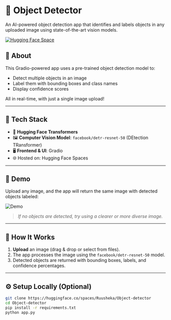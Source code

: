 # 🧠 Object Detector

An AI-powered object detection app that identifies and labels objects in any uploaded image using state-of-the-art vision models.

[![Hugging Face Space](https://img.shields.io/badge/Live%20Demo-%F0%9F%94%97-blue?style=for-the-badge)](https://huggingface.co/spaces/Ruusheka/Object-detector)

## 🚀 About

This Gradio-powered app uses a pre-trained object detection model to:
- Detect multiple objects in an image
- Label them with bounding boxes and class names
- Display confidence scores

All in real-time, with just a single image upload!

---

## 🧰 Tech Stack

- 🤗 **Hugging Face Transformers**
- 🖼️ **Computer Vision Model**: `facebook/detr-resnet-50` (DEtection TRansformer)
- 🖥️ **Frontend & UI**: Gradio
- 🌐 Hosted on: Hugging Face Spaces

---

## 📸 Demo

Upload any image, and the app will return the same image with detected objects labeled:

![Demo](https://github.com/Ruusheka/Object-detector/blob/main/assets/demo.png?raw=true)

> _If no objects are detected, try using a clearer or more diverse image._

---

## 🧪 How It Works

1. **Upload** an image (drag & drop or select from files).
2. The app processes the image using the `facebook/detr-resnet-50` model.
3. Detected objects are returned with bounding boxes, labels, and confidence percentages.

---

## ⚙️ Setup Locally (Optional)

```bash
git clone https://huggingface.co/spaces/Ruusheka/Object-detector
cd Object-detector
pip install -r requirements.txt
python app.py
